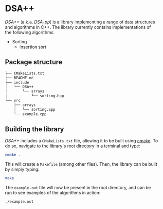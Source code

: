 # DSA++

*DSA++* (a.k.a. *DSA-pp*) is a library implementing a range of data structures and algorithms in C++. The library currently contains implementations of the following algorithms:

* Sorting
  * Insertion sort

## Package structure

```bash
├── CMakeLists.txt
├── README.md
├── include
│   └── DSA++
│       └── arrays
│           └── sorting.hpp
└── src
    ├── arrays
    │   └── sorting.cpp
    └── example.cpp
```

## Building the library

*DSA++* includes a `CMakeLists.txt` file, allowing it to be built using [cmake](https://cmake.org/). To do so, navigate to the library's root directory in a terminal and type:

```bash
cmake .
```

This will create a `Makefile` (among other files). Then, the library can be built by simply typing:

```bash
make
```

The `example.out` file will now be present in the root directory, and can be run to see examples of the algorithms in action:

```bash
./example.out
```